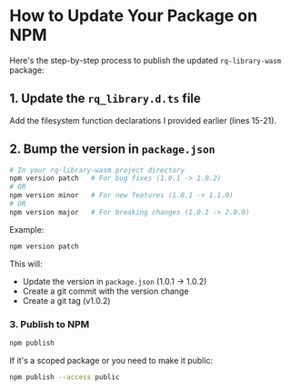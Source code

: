 # How to Update Your Package on NPM

Here's the step-by-step process to publish the updated `rq-library-wasm` package:

## 1. **Update the `rq_library.d.ts` file**

Add the filesystem function declarations I provided earlier (lines 15-21).

## 2. **Bump the version in `package.json`**

```bash
# In your rq-library-wasm project directory
npm version patch   # For bug fixes (1.0.1 -> 1.0.2)
# OR
npm version minor   # For new features (1.0.1 -> 1.1.0)
# OR
npm version major   # For breaking changes (1.0.1 -> 2.0.0)
```

Example:

```bash
npm version patch
```

This will:

- Update the version in `package.json` (1.0.1 → 1.0.2)
- Create a git commit with the version change
- Create a git tag (v1.0.2)

### 3. **Publish to NPM**

```bash
npm publish
```

If it's a scoped package or you need to make it public:

```bash
npm publish --access public
```
